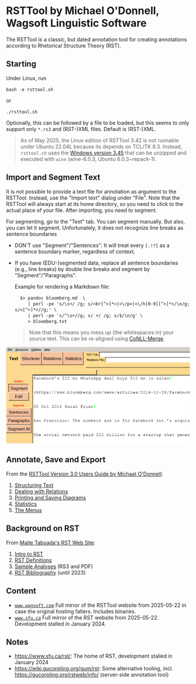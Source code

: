 # RSTTool by Michael O'Donnell, Wagsoft Linguistic Software

The RSTTool is a classic, but dated annotation tool for creating annotations according to Rhetorical Structure Theory (RST).

## Starting

Under Linux, run 

	bash -e rsttool.sh

or

	./rsttool.sh

Optionally, this can be followed by a file to be loaded, but this seems to only support only `*.rs3`  and (RST-)XML files. Default is (RST-)XML.

> As of May 2025, the Linux edition of RSTTool 3.42 is not runnable under Ubuntu 22.04L because its depends on TCL/TK 8.3.
> Instead, `rsttool.sh` uses the [Windows version 3.45](./www.wagsoft.com/RSTTool/RSTTool345Install.exe) that can be unzipped and executed with `wine` (wine-6.0.3, Ubuntu 6.0.3~repack-1).

## Import and Segment Text

It is not possible to provide a text file for annotation as argument to the RSTTool. Instead, use the "Import text" dialog under "File". Note that the RSTTool will always start at its home directory, so you need to click to the actual place of your file. After importing, you need to segment.

For segmenting, go to the "Text" tab. 
You can segment manually. But also, you can let it segment. Unfortunately, it does not recognize line breaks as sentence boundaries

- DON'T use "Segment"/"Sentences": It will treat every `[.!?]` as a sentence boundary marker, regardless of context.
- If you have (EDU-)segmented data, replace all sentence boundaries (e.g., line breaks) by double line breaks and segment by "Segment"/"Paragraphs". 

	Example for rendering a Markdown file:

		$> pandoc bloomberg.md  \
		   | perl -pe 's/\s+/ /g; s/<br[^>]*>|<\/p>|<\/h[0-9][^>]*>/\n/g; s/<[^>]*>//g;' \
		   | perl -pe 's/^\s+//g; s/ +/ /g; s/$/\n/g' \
		   > bloomberg.txt


	> Note that this means you mess up (the whitespaces in) your source text. This can be re-aligned using [CoNLL-Merge](https://github.com/acoli-repo/conll-merge).


![](img/segment.png)

## Annotate, Save and Export

From the [RSTTool Version 3.0 Users Guide by Michael O'Donnell](http://www.wagsoft.com/RSTTool/):

1. [Structuring Text](./www.wagsoft.com/RSTTool/section5.html)
2. [Dealing with Relations](./www.wagsoft.com/RSTTool/section6.html)
3. [Printing and Saving Diagrams](./www.wagsoft.com/RSTTool/section7.html)
4. [Statistics](./www.wagsoft.com/RSTTool/section8.html)
5. [The Menus](./www.wagsoft.com/RSTTool/section9.html)

## Background on RST

From [Maite Taboada's RST Web Site](https://www.sfu.ca/rst/):

1. [Intro to RST](./www.sfu.ca/rst/01intro/intro.html)
2. [RST Definitions](./www.sfu.ca/rst/01intro/definitions.html)
3. [Sample Analyses](./www.sfu.ca/rst/02analyses/index.html) (RS3 and PDF)
4. [RST Bibliography](www.sfu.ca/rst/05bibliographies/index.html) (until 2023)

## Content

- [`www.wagsoft.com`](./www.wagsoft.com) Full mirror of the RSTTool website from 2025-05-22 in case the original hosting falters. Includes binaries.
- [`www.sfu.ca`](./www.sfu.ca) Full mirror of the RST website from 2025-05-22. Development stalled in January 2024.

## Notes

- https://www.sfu.ca/rst/: The home of RST, development stalled in January 2024
- https://wiki.gucorpling.org/gum/rst: Some alternative tooling, incl. https://gucorpling.org/rstweb/info/ (server-side annotation tool)




